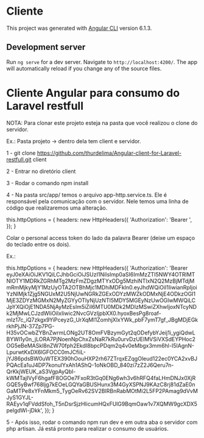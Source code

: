 # Cliente

This project was generated with [Angular CLI](https://github.com/angular/angular-cli) version 6.1.3.

## Development server

Run `ng serve` for a dev server. Navigate to `http://localhost:4200/`. The app will automatically reload if you change any of the source files.

# Cliente Angular para consumo do Laravel restfull

NOTA: Para clonar este projeto esteja na pasta que você realizou o clone do servidor.

Ex.: Pasta projeto -> dentro dela tem client e servidor.

1 - git clone https://github.com/thurdelima/Angular-client-for-Laravel-restfull.git client

2 - Entrar no diretório client

3 - Rodar o comando npm install

4 - Na pasta src/app/ temos o arquivo app-http.service.ts. Ele é responsável pela comunicação com o servidor. Nele temos uma linha de código que realizaremos uma alteração. 

this.httpOptions = {
      headers: new HttpHeaders({
        'Authorization': 'Bearer ',
      });
    }

Colar o personal access token do lado da palavra Bearer (deixe um espaço do teclado entre os dois).

Ex.:

this.httpOptions = {
      headers: new HttpHeaders({
        'Authorization': 'Bearer eyJ0eXAiOiJKV1QiLCJhbGciOiJSUzI1NiIsImp0aSI6ImMzZTI5NWY4OTRlMTNlOTY1MDRkZGRhMTg2MzFmZDgzMTYxODg5MzhiNTIxN2Q2MzBjMTdjMmRmMjkyMjY1MzUyOTA2OTBhMjc1MDhiMDFkIn0.eyJhdWQiOiI1IiwianRpIjoiYzNlMjk1Zjg5NGUxM2U5NjUwNGRkZGExODYzMWZkODMxNjE4ODkzOGI1MjE3ZDYzMGMxN2MyZGYyOTIyNjUzNTI5MDY5MGEyNzUwOGIwMWQiLCJpYXQiOjE1NDA5NjAyMzEsIm5iZiI6MTU0MDk2MDIzMSwiZXhwIjoxNTcyNDk2MjMwLCJzdWIiOiIxIiwic2NvcGVzIjpbXX0.hyoxBesPg8roaf-mIz17c_iQ7zkgx9YiPceyzG_UrXqMI1ZomhjXlxYWk_pbF7ymT7gf_JBgMDjEGkrkhPjJN-37Zp7PG-H35vOCwbZYBnZwrmLONg2UT8OmFVBzymGyt2qODefybYJeij1i_ygiQdwLBYWl1y0n_jLORA7PjNoenNpChxZsNaR7kRu0urvDzUEIMVSiVXSdEYPHoc2OG5eBeMASkl8nZW70fph2EkdI8bpcPDqm2q4v0eMbgx3mm6hl-I5IAgnN-LpurwtKxDX6lGFOCC0mJCfiiL-jYJ86pdsBW0uWTEX390hOouHXP2rh67ZTrqxEZqgOleud122ec0YCA2xvBJPQAcEa1uJ4DP7konulYxAh1AShQ-1oNkOBD_840zi7zZ2J6Qeru7n-QrKkjWEUK_aS3VgpAyQbl-kWMTajIVyF6hgafF8OGOe7FxoR3tGq0ENg6wh3v6hRFQ4faLHmDNJx0XjRGQE5yBwf768ljg7kEOeLGQYaGBUSHunx3M4GyXSPNJ9KAzC8rj81dZaE0nGaMTPe8xYFnMkm5_TygOeRv62SV2BIRBnRabMOtMi2L5FP2PAmag9dVvMJyS1GYJL-RAEyv1qFVddSfoh_T5nDsrSjzHlicumHQxFUlG9BqmOaw1v7XQMW9gcXDX5pelgdWl-jDkk',
      });
    }

 5 - Após isso, rodar o comando npm run dev e em outra aba o servidor com php artisan. Já está pronto para realizar o consumo de usuários.   